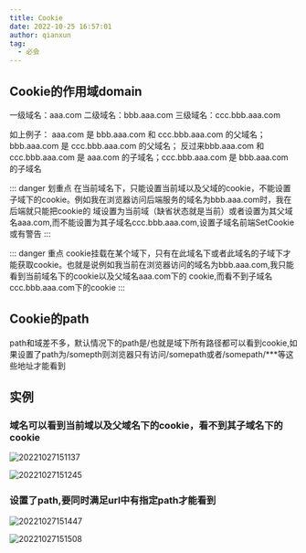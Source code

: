 ```yaml
---
title: Cookie
date: 2022-10-25 16:57:01
author: qianxun
tag: 
  - 必会
---
```


## Cookie的作用域domain

一级域名：aaa.com
二级域名：bbb.aaa.com
三级域名：ccc.bbb.aaa.com

如上例子：
aaa.com 是 bbb.aaa.com 和 ccc.bbb.aaa.com 的父域名；bbb.aaa.com 是 ccc.bbb.aaa.com 的父域名；
反过来bbb.aaa.com 和 ccc.bbb.aaa.com 是 aaa.com 的子域名；ccc.bbb.aaa.com 是  bbb.aaa.com 的子域名

::: danger 划重点
在当前域名下，只能设置当前域以及父域的cookie，不能设置子域下的cookie。例如我在浏览器访问后端服务的域名为bbb.aaa.com时，我在后端就只能把cookie的
域设置为当前域（缺省状态就是当前）或者设置为其父域名aaa.com,而不能设置为其子域名ccc.bbb.aaa.com,设置子域名前端SetCookie或有警告
:::

::: danger 重点
cookie挂载在某个域下，只有在此域名下或者此域名的子域下才能获取cookie。也就是说例如我当前在浏览器访问的域名为bbb.aaa.com,我只能看到当前域名下的cookie以及父域名aaa.com下的
cookie,而看不到子域名ccc.bbb.aaa.com下的cookie
:::

## Cookie的path

path和域差不多，默认情况下的path是/也就是域下所有路径都可以看到cookie,如果设置了path为/somepth则浏览器只有访问/somepath或者/somepath/***等这些地址才能看到

## 实例

### 域名可以看到当前域以及父域名下的cookie，看不到其子域名下的cookie

![20221027151137](https://afatpig.oss-cn-chengdu.aliyuncs.com/blog/20221027151137.png)

![20221027151245](https://afatpig.oss-cn-chengdu.aliyuncs.com/blog/20221027151245.png)

### 设置了path,要同时满足url中有指定path才能看到

![20221027151447](https://afatpig.oss-cn-chengdu.aliyuncs.com/blog/20221027151447.png)

![20221027151508](https://afatpig.oss-cn-chengdu.aliyuncs.com/blog/20221027151508.png)
